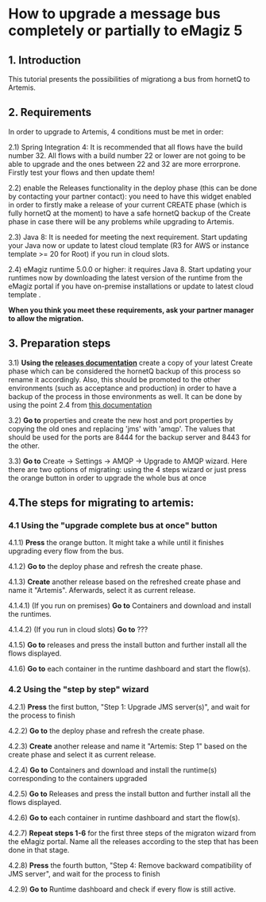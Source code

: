 # How to upgrade a message bus completely or partially to eMagiz 5 

## 1. Introduction

This tutorial presents the possibilities of migrationg a bus from hornetQ to Artemis.


## 2. Requirements

In order to upgrade to Artemis, 4 conditions must be met in order:

2.1) Spring Integration 4: It is recommended that all flows have the build number 32. All flows with a build number 22 or lower are not going to be able to upgrade and the ones between 22 and 32 are more errorprone. Firstly test your flows and then update them!

2.2) enable the Releases functionality in the deploy phase (this can be done by contacting your partner contact): you need to have this widget enabled in order to firstly make a release of your current CREATE phase (which is fully hornetQ at the moment) to have a safe hornetQ backup of the Create phase in case there will be any problems while upgrading to Artemis.

2.3) Java 8: It is needed for meeting the next requirement. Start updating your Java now or update to latest cloud template (R3 for AWS or instance template >= 20 for Root) if you run in cloud slots. 

2.4) eMagiz runtime 5.0.0 or higher: it requires Java 8. Start updating your runtimes now by downloading the latest version of the runtime from the eMagiz portal if you have on-premise installations or update to latest cloud template .

  **When you think you meet these requirements, ask your partner manager to allow the migration.**
 

## 3. Preparation steps 

3.1) **Using the [releases documentation](https://github.com/emagiz/emdocs/blob/master/howto/deploy-releases.md)** create a copy of your latest Create phase which can be considered the hornetQ backup of this process so rename it accordingly. Also, this should be promoted to the other environments (such as acceptance and production) in order to have a backup of the process in those environments as well. It can be done by using the point 2.4 from  [this documentation](https://github.com/emagiz/emdocs/blob/master/howto/deploy-releases.md)

3.2) **Go to** properties and create the new host and port properties by copying the old ones and replacing 'jms' with 'amqp'. The values that should be used for the ports are 8444 for the backup server and 8443 for the other.

3.3) **Go to** Create -> Settings -> AMQP -> Upgrade to AMQP wizard. Here there are two options of migrating: using the 4 steps wizard or just press the orange button in order to upgrade the whole bus at once 


## 4.The steps for migrating to artemis: 

### 4.1 Using the "upgrade complete bus at once" button

4.1.1) **Press** the orange button. It might take a while until it finishes upgrading every flow from the bus. 

4.1.2) **Go to** the deploy phase and refresh the create phase. 

4.1.3) **Create** another release based on the refreshed create phase and name it "Artemis". Aferwards, select it as current release.

4.1.4.1) (If you run on premises) **Go to** Containers and download and install the runtimes.

4.1.4.2) (If you run in cloud slots) **Go to** ??? 

4.1.5) **Go to** releases and press the install button and further install all the flows displayed.  

4.1.6) **Go to** each container in the runtime dashboard and start the flow(s).


### 4.2 Using the "step by step" wizard 

4.2.1) **Press** the first button, "Step 1: Upgrade JMS server(s)", and wait for the process to finish

4.2.2) **Go to** the deploy phase and refresh the create phase. 

4.2.3) **Create** another release and name it "Artemis: Step 1" based on the create phase and select it as current release.

4.2.4) **Go to** Containers and download and install the runtime(s) corresponding to the containers upgraded

4.2.5) **Go to** Releases and press the install button and further install all the flows displayed.

4.2.6) **Go to** each container in runtime dashboard and start the flow(s).

4.2.7) **Repeat steps 1-6** for the first three steps of the migraton wizard from the eMagiz portal. Name all the releases according to 
the step that has been done in that stage.

4.2.8) **Press** the fourth button, "Step 4: Remove backward compatibility of JMS server", and wait for the process to finish

4.2.9) **Go to** Runtime dashboard and check if every flow is still active.
